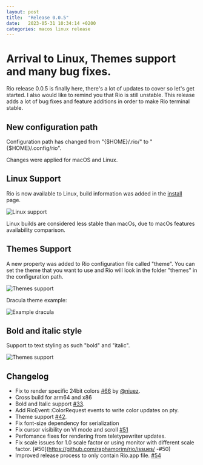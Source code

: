 ```yaml
---
layout: post
title:  "Release 0.0.5"
date:   2023-05-31 10:34:14 +0200
categories: macos linux release
---
```


# Arrival to Linux, Themes support and many bug fixes.

Rio release 0.0.5 is finally here, there's a lot of updates to cover so let's get started. I also would like to remind you that Rio is still unstable. This release adds a lot of bug fixes and feature additions in order to make Rio terminal stable.

## New configuration path

Configuration path has changed from "{$HOME}/.rio/" to "{$HOME}/.config/rio".

Changes were applied for macOS and Linux.

## Linux Support

Rio is now available to Linux, build information was added in the [install](/install) page.

![Linux support](https://raphamorim.io/rio/assets/posts/0.0.5/linux.jpeg)

Linux builds are considered less stable than macOs, due to macOs features availability comparison.

## Themes Support

A new property was added to Rio configuration file called "theme". You can set the theme that you want to use and Rio will look in the folder "themes" in the configuration path.

![Themes support](https://raphamorim.io/rio/assets/posts/0.0.5/themes.png)

Dracula theme example:

![Example dracula](https://raphamorim.io/rio/assets/posts/0.0.5/dracula-nvim.png)

## Bold and italic style

Support to text styling as such "bold" and "italic".

![Themes support](https://raphamorim.io/rio/assets/posts/0.0.5/font-macos.png)

## Changelog

- Fix to render specific 24bit colors [#66](https://github.com/raphamorim/rio/issues/#66) by [@niuez](https://github.com/niuez).
- Cross build for arm64 and x86
- Bold and Italic support [#33](https://github.com/raphamorim/rio/issues/#33).
- Add RioEvent::ColorRequest events to write color updates on pty.
- Theme support [#42](https://github.com/raphamorim/rio/issues/42).
- Fix font-size dependency for serialization
- Fix cursor visibility on VI mode and scroll [#51](https://github.com/raphamorim/#51)
- Perfomance fixes for rendering from teletypewriter updates.
- Fix scale issues for 1.0 scale factor or using monitor with different scale factor. [#50](https://github.com/raphamorim/rio/issues/
-#50)
- Improved release process to only contain Rio.app file. [#54](https://github.com/raphamorim/rio/issues/#54)